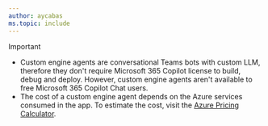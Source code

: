 ```yaml
---
author: aycabas
ms.topic: include
---
```


<!-- markdownlint-disable MD041-->

> [!IMPORTANT]
>
> - Custom engine agents are conversational Teams bots with custom LLM, therefore they don't require Microsoft 365 Copilot license to build, debug and deploy. However, custom engine agents aren't available to free Microsoft 365 Copilot Chat users.
> - The cost of a custom engine agent depends on the Azure services consumed in the app. To estimate the cost, visit the [Azure Pricing Calculator](https://azure.microsoft.com/pricing/calculator/).
